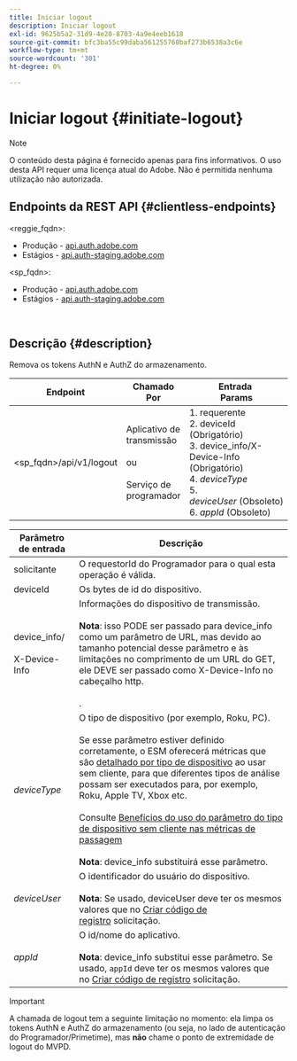 ```yaml
---
title: Iniciar logout
description: Iniciar logout
exl-id: 9625b5a2-31d9-4e20-8703-4a9e4eeb1618
source-git-commit: bfc3ba55c99daba561255760baf273b6538a3c6e
workflow-type: tm+mt
source-wordcount: '301'
ht-degree: 0%

---
```


# Iniciar logout {#initiate-logout}

>[!NOTE]
>
>O conteúdo desta página é fornecido apenas para fins informativos. O uso desta API requer uma licença atual do Adobe. Não é permitida nenhuma utilização não autorizada.

## Endpoints da REST API {#clientless-endpoints}

&lt;reggie_fqdn>:

* Produção - [api.auth.adobe.com](http://api.auth.adobe.com/)
* Estágios - [api.auth-staging.adobe.com](http://api.auth-staging.adobe.com/)

&lt;sp_fqdn>:

* Produção - [api.auth.adobe.com](http://api.auth.adobe.com/)
* Estágios - [api.auth-staging.adobe.com](http://api.auth-staging.adobe.com/)

</br>

## Descrição {#description}

Remova os tokens AuthN e AuthZ do armazenamento.


| Endpoint | Chamado  </br>Por | Entrada   </br>Params | HTTP  </br>Método | Resposta | HTTP  </br>Resposta |
| --- | --- | --- | --- | --- | --- |
| &lt;sp_fqdn>/api/v1/logout | Aplicativo de transmissão</br></br>ou</br></br>Serviço de programador | 1. requerente</br>2.  deviceId (Obrigatório)</br>3.  device_info/X-Device-Info (Obrigatório)</br>4.  _deviceType_</br> 5.  _deviceUser_ (Obsoleto)</br>6.  _appId_ (Obsoleto) | DELETE | Nenhum | 204 |


| Parâmetro de entrada | Descrição |
| --- | --- |
| solicitante | O requestorId do Programador para o qual esta operação é válida. |
| deviceId | Os bytes de id do dispositivo. |
| device_info/</br></br>X-Device-Info | Informações do dispositivo de transmissão.</br></br>**Nota**: isso PODE ser passado para device_info como um parâmetro de URL, mas devido ao tamanho potencial desse parâmetro e às limitações no comprimento de um URL do GET, ele DEVE ser passado como X-Device-Info no cabeçalho http. </br></br><!--See the full details in [Passing Device and Connection Information](http://tve.helpdocsonline.com/passing-device-information)-->. |
| _deviceType_ | O tipo de dispositivo (por exemplo, Roku, PC).</br></br>Se esse parâmetro estiver definido corretamente, o ESM oferecerá métricas que são [detalhado por tipo de dispositivo](/help/authentication/entitlement-service-monitoring-overview.md#clientless_device_type) ao usar sem cliente, para que diferentes tipos de análise possam ser executados para, por exemplo, Roku, Apple TV, Xbox etc.</br></br>Consulte [Benefícios do uso do parâmetro do tipo de dispositivo sem cliente nas métricas de passagem ](/help/authentication/benefits-of-using-the-clientless-devicetype-parameter-in-pass-metrics.md)</br></br>**Nota**: device_info substituirá esse parâmetro. |
| _deviceUser_ | O identificador do usuário do dispositivo.</br></br>**Nota**: Se usado, deviceUser deve ter os mesmos valores que no [Criar código de registro](/help/authentication/registration-code-request.md) solicitação. |
| _appId_ | O id/nome do aplicativo. </br></br>**Nota**: device_info substitui esse parâmetro. Se usado, `appId` deve ter os mesmos valores que no [Criar código de registro](/help/authentication/registration-code-request.md) solicitação. |

>[!IMPORTANT]
> 
>A chamada de logout tem a seguinte limitação no momento: ela limpa os tokens AuthN e AuthZ do armazenamento (ou seja, no lado de autenticação do Programador/Primetime), mas **não** chame o ponto de extremidade de logout do MVPD.
